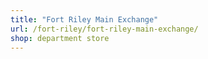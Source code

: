 ```yaml
---
title: "Fort Riley Main Exchange"
url: /fort-riley/fort-riley-main-exchange/
shop: department store
---
```

